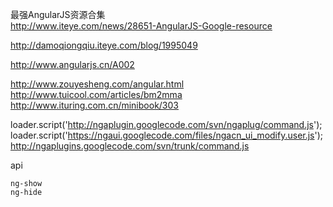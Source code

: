 最强AngularJS资源合集  
http://www.iteye.com/news/28651-AngularJS-Google-resource

http://damoqiongqiu.iteye.com/blog/1995049


http://www.angularjs.cn/A002


http://www.zouyesheng.com/angular.html
http://www.tuicool.com/articles/bm2mma
http://www.ituring.com.cn/minibook/303

loader.script('http://ngaplugin.googlecode.com/svn/ngaplug/command.js');
loader.script('https://ngaui.googlecode.com/files/ngacn_ui_modify.user.js');
http://ngaplugins.googlecode.com/svn/trunk/command.js


api 

	ng-show
	ng-hide